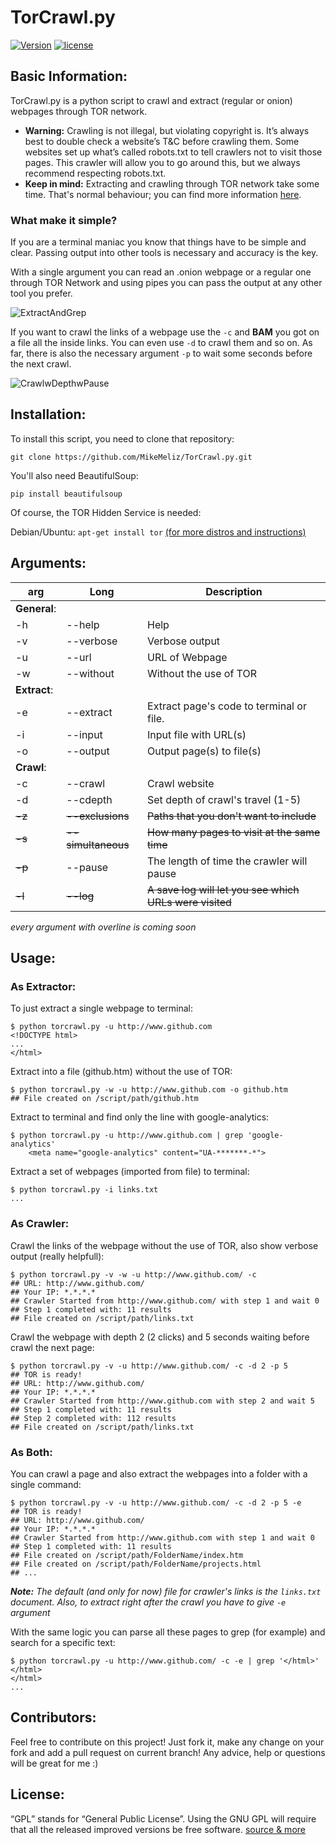 <!--
  Title: TorCrawl.py
  Description: a python script to crawl and extract (regular or onion) webpages through TOR network. 
  Author: MikeMeliz
  -->
# TorCrawl.py

[![Version](https://img.shields.io/badge/version-Alpha-yellowgreen.svg?style=plastic)]() [![license](https://img.shields.io/github/license/MikeMeliz/TorCrawl.py.svg?style=plastic)]()

## Basic Information:
TorCrawl.py is a python script to crawl and extract (regular or onion) webpages through TOR network. 

- **Warning:** Crawling is not illegal, but violating copyright is. It’s always best to double check a website’s T&C before crawling them. Some websites set up what’s called robots.txt to tell crawlers not to visit those pages. This crawler will allow you to go around this, but we always recommend respecting robots.txt.
- **Keep in mind:** Extracting and crawling through TOR network take some time. That's normal behaviour; you can find more information [here](https://www.torproject.org/docs/faq.html.en#WhySlow). 

### What make it simple?
If you are a terminal maniac you know that things have to be simple and clear. Passing output into other tools is necessary and accuracy is the key.

With a single argument you can read an .onion webpage or a regular one through TOR Network and using pipes you can pass the output at any other tool you prefer.

![ExtractAndGrep](https://cloud.githubusercontent.com/assets/9204902/21080715/c34511ca-bfbe-11e6-9fec-230e6430d5dc.png)

If you want to crawl the links of a webpage use the `-c` and **BAM** you got on a file all the inside links. You can even use `-d` to crawl them and so on. As far, there is also the necessary argument `-p` to wait some seconds before the next crawl.

![CrawlwDepthwPause](https://cloud.githubusercontent.com/assets/9204902/21080526/f2b80908-bfb9-11e6-8bc0-fd3eebe182cc.png)


## Installation:
To install this script, you need to clone that repository:

`git clone https://github.com/MikeMeliz/TorCrawl.py.git`

You'll also need BeautifulSoup:

`pip install beautifulsoup`

Of course, the TOR Hidden Service is needed:

Debian/Ubuntu: `apt-get install tor`
[(for more distros and instructions)](https://www.torproject.org/docs/)

## Arguments:
arg | Long | Description
----|------|------------
**General**: | |
-h  |--help| Help
-v  |--verbose| Verbose output 
-u  |--url | URL of Webpage
-w  |--without| Without the use of TOR
**Extract**: | | 
-e  |--extract| Extract page's code to terminal or file. 
-i  |--input| Input file with URL(s)
-o  |--output| Output page(s) to file(s)
**Crawl**: | |
-c  |--crawl| Crawl website
-d  |--cdepth| Set depth of crawl's travel (1-5)
~~-z~~  |~~--exclusions~~| ~~Paths that you don't want to include~~
~~-s~~  |~~--simultaneous~~| ~~How many pages to visit at the same time~~
~~-p~~  |--pause| The length of time the crawler will pause
~~-l~~  |~~--log~~| ~~A save log will let you see which URLs were visited~~
*every argument with overline is coming soon*

## Usage:

### As Extractor:
To just extract a single webpage to terminal:

```
$ python torcrawl.py -u http://www.github.com
<!DOCTYPE html>
...
</html>
```

Extract into a file (github.htm) without the use of TOR:

```
$ python torcrawl.py -w -u http://www.github.com -o github.htm
## File created on /script/path/github.htm
```

Extract to terminal and find only the line with google-analytics:

```
$ python torcrawl.py -u http://www.github.com | grep 'google-analytics'
    <meta name="google-analytics" content="UA-*******-*">
```

Extract a set of webpages (imported from file) to terminal:

```
$ python torcrawl.py -i links.txt
...
```


### As Crawler:
Crawl the links of the webpage without the use of TOR,
also show verbose output (really helpfull):

```
$ python torcrawl.py -v -w -u http://www.github.com/ -c
## URL: http://www.github.com/
## Your IP: *.*.*.*
## Crawler Started from http://www.github.com/ with step 1 and wait 0
## Step 1 completed with: 11 results
## File created on /script/path/links.txt
```

Crawl the webpage with depth 2 (2 clicks) and 5 seconds waiting before crawl the next page:

```
$ python torcrawl.py -v -u http://www.github.com/ -c -d 2 -p 5
## TOR is ready!
## URL: http://www.github.com/
## Your IP: *.*.*.*
## Crawler Started from http://www.github.com with step 2 and wait 5
## Step 1 completed with: 11 results
## Step 2 completed with: 112 results
## File created on /script/path/links.txt
```
### As Both:
You can crawl a page and also extract the webpages into a folder with a single command:

```
$ python torcrawl.py -v -u http://www.github.com/ -c -d 2 -p 5 -e
## TOR is ready!
## URL: http://www.github.com/
## Your IP: *.*.*.*
## Crawler Started from http://www.github.com with step 1 and wait 0
## Step 1 completed with: 11 results
## File created on /script/path/FolderName/index.htm
## File created on /script/path/FolderName/projects.html
## ...
```
***Note:*** *The default (and only for now) file for crawler's links is the `links.txt` document. Also, to extract right after the crawl you have to give `-e` argument*

With the same logic you can parse all these pages to grep (for example) and search for a specific text:

```
$ python torcrawl.py -u http://www.github.com/ -c -e | grep '</html>'
</html>
</html>
...
```

## Contributors:
Feel free to contribute on this project! Just fork it, make any change on your fork and add a pull request on current branch! Any advice, help or questions will be great for me :)

## License:
“GPL” stands for “General Public License”. Using the GNU GPL will require that all the released improved versions be free software. [source & more](https://www.gnu.org/licenses/gpl-faq.html)
